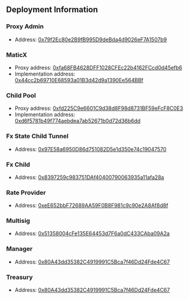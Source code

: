 ## Deployment Information

### Proxy Admin

- Address: [0x79f2Ec80e2B9fB995D9deBda4d9026eF7A1507b9](https://polygonscan.com/address/0x79f2Ec80e2B9fB995D9deBda4d9026eF7A1507b9)

### MaticX

- Proxy address: [0xfa68FB4628DFF1028CFEc22b4162FCcd0d45efb6](https://polygonscan.com/address/0xfa68FB4628DFF1028CFEc22b4162FCcd0d45efb6)
- Implementation address: [0x44cc2b69710E68593a01B3d42d9a1390Ee564BBf](https://polygonscan.com/address/0x44cc2b69710E68593a01B3d42d9a1390Ee564BBf)

### Child Pool

- Proxy address: [0xfd225C9e6601C9d38d8F98d8731BF59eFcF8C0E3](https://polygonscan.com/address/0xfd225C9e6601C9d38d8F98d8731BF59eFcF8C0E3)
- Implementation address: [0xd6f5781b49f774aebdea7ab52671b0d72d36b6dd](https://polygonscan.com/address/0xd6f5781b49f774aebdea7ab52671b0d72d36b6dd)

### Fx State Child Tunnel

- Address: [0x97E58a6950D86d751082D5e1d350e74c19047570](https://polygonscan.com/address/0x97E58a6950D86d751082D5e1d350e74c19047570)

### Fx Child

- Address: [0x8397259c983751DAf40400790063935a11afa28a](https://amoy.polygonscan.com/address/0x8397259c983751DAf40400790063935a11afa28a)

### Rate Provider

- Address: [0xeE652bbF72689AA59F0B8F981c9c90e2A8Af8d8f](https://polygonscan.com/address/0xeE652bbF72689AA59F0B8F981c9c90e2A8Af8d8f)

### Multisig

- Address: [0x51358004cFe135E64453d7F6a0dC433CAba09A2a](https://polygonscan.com/address/0x51358004cFe135E64453d7F6a0dC433CAba09A2a)

### Manager

- Address: [0x80A43dd35382C4919991C5Bca7f46Dd24Fde4C67](https://polygonscan.com/address/0x80A43dd35382C4919991C5Bca7f46Dd24Fde4C67)

### Treasury

- Address: [0x80A43dd35382C4919991C5Bca7f46Dd24Fde4C67](https://polygonscan.com/address/0x80A43dd35382C4919991C5Bca7f46Dd24Fde4C67)
